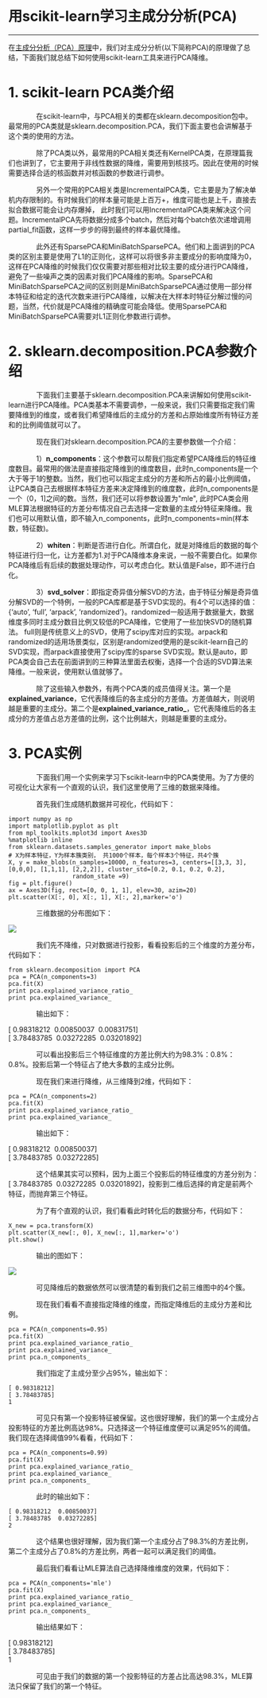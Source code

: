 # 用scikit-learn学习主成分分析\(PCA\)

---

在[主成分分析（PCA）原理](/ml/clean-feature/pca.md)中，我们对主成分分析\(以下简称PCA\)的原理做了总结，下面我们就总结下如何使用scikit-learn工具来进行PCA降维。

# 1. scikit-learn PCA类介绍

　　　　在scikit-learn中，与PCA相关的类都在sklearn.decomposition包中。最常用的PCA类就是sklearn.decomposition.PCA，我们下面主要也会讲解基于这个类的使用的方法。

　　　　除了PCA类以外，最常用的PCA相关类还有KernelPCA类，在原理篇我们也讲到了，它主要用于非线性数据的降维，需要用到核技巧。因此在使用的时候需要选择合适的核函数并对核函数的参数进行调参。

　　　　另外一个常用的PCA相关类是IncrementalPCA类，它主要是为了解决单机内存限制的。有时候我们的样本量可能是上百万+，维度可能也是上千，直接去拟合数据可能会让内存爆掉， 此时我们可以用IncrementalPCA类来解决这个问题。IncrementalPCA先将数据分成多个batch，然后对每个batch依次递增调用partial\_fit函数，这样一步步的得到最终的样本最优降维。

　　　　此外还有SparsePCA和MiniBatchSparsePCA。他们和上面讲到的PCA类的区别主要是使用了L1的正则化，这样可以将很多非主要成分的影响度降为0，这样在PCA降维的时候我们仅仅需要对那些相对比较主要的成分进行PCA降维，避免了一些噪声之类的因素对我们PCA降维的影响。SparsePCA和MiniBatchSparsePCA之间的区别则是MiniBatchSparsePCA通过使用一部分样本特征和给定的迭代次数来进行PCA降维，以解决在大样本时特征分解过慢的问题，当然，代价就是PCA降维的精确度可能会降低。使用SparsePCA和MiniBatchSparsePCA需要对L1正则化参数进行调参。

# 2. sklearn.decomposition.PCA参数介绍

　　　　下面我们主要基于sklearn.decomposition.PCA来讲解如何使用scikit-learn进行PCA降维。PCA类基本不需要调参，一般来说，我们只需要指定我们需要降维到的维度，或者我们希望降维后的主成分的方差和占原始维度所有特征方差和的比例阈值就可以了。

　　　　现在我们对sklearn.decomposition.PCA的主要参数做一个介绍：

　　　　1）**n\_components**：这个参数可以帮我们指定希望PCA降维后的特征维度数目。最常用的做法是直接指定降维到的维度数目，此时n\_components是一个大于等于1的整数。当然，我们也可以指定主成分的方差和所占的最小比例阈值，让PCA类自己去根据样本特征方差来决定降维到的维度数，此时n\_components是一个（0，1\]之间的数。当然，我们还可以将参数设置为"mle", 此时PCA类会用MLE算法根据特征的方差分布情况自己去选择一定数量的主成分特征来降维。我们也可以用默认值，即不输入n\_components，此时n\_components=min\(样本数，特征数\)。

　　　　2）**whiten**：判断是否进行白化。所谓白化，就是对降维后的数据的每个特征进行归一化，让方差都为1.对于PCA降维本身来说，一般不需要白化。如果你PCA降维后有后续的数据处理动作，可以考虑白化。默认值是False，即不进行白化。

　　　　3）**svd\_solver**：即指定奇异值分解SVD的方法，由于特征分解是奇异值分解SVD的一个特例，一般的PCA库都是基于SVD实现的。有4个可以选择的值：{‘auto’, ‘full’, ‘arpack’, ‘randomized’}。randomized一般适用于数据量大，数据维度多同时主成分数目比例又较低的PCA降维，它使用了一些加快SVD的随机算法。 full则是传统意义上的SVD，使用了scipy库对应的实现。arpack和randomized的适用场景类似，区别是randomized使用的是scikit-learn自己的SVD实现，而arpack直接使用了scipy库的sparse SVD实现。默认是auto，即PCA类会自己去在前面讲到的三种算法里面去权衡，选择一个合适的SVD算法来降维。一般来说，使用默认值就够了。

　　　　除了这些输入参数外，有两个PCA类的成员值得关注。第一个是**explained\_variance**，它代表降维后的各主成分的方差值。方差值越大，则说明越是重要的主成分。第二个是**explained\_variance\_ratio\_**，它代表降维后的各主成分的方差值占总方差值的比例，这个比例越大，则越是重要的主成分。

# 3. PCA实例

　　　　下面我们用一个实例来学习下scikit-learn中的PCA类使用。为了方便的可视化让大家有一个直观的认识，我们这里使用了三维的数据来降维。

　　　　首先我们生成随机数据并可视化，代码如下：

```
import numpy as np
import matplotlib.pyplot as plt
from mpl_toolkits.mplot3d import Axes3D
%matplotlib inline
from sklearn.datasets.samples_generator import make_blobs
# X为样本特征，Y为样本簇类别， 共1000个样本，每个样本3个特征，共4个簇
X, y = make_blobs(n_samples=10000, n_features=3, centers=[[3,3, 3], [0,0,0], [1,1,1], [2,2,2]], cluster_std=[0.2, 0.1, 0.2, 0.2], 
                  random_state =9)
fig = plt.figure()
ax = Axes3D(fig, rect=[0, 0, 1, 1], elev=30, azim=20)
plt.scatter(X[:, 0], X[:, 1], X[:, 2],marker='o')
```

　　　　三维数据的分布图如下：

![](http://images2015.cnblogs.com/blog/1042406/201701/1042406-20170102203715206-1501576889.png)

　　　　我们先不降维，只对数据进行投影，看看投影后的三个维度的方差分布，代码如下：

```
from sklearn.decomposition import PCA
pca = PCA(n_components=3)
pca.fit(X)
print pca.explained_variance_ratio_
print pca.explained_variance_
```

　　　　输出如下：

\[ 0.98318212  0.00850037  0.00831751\]  
\[ 3.78483785  0.03272285  0.03201892\]

　　　　可以看出投影后三个特征维度的方差比例大约为98.3%：0.8%：0.8%。投影后第一个特征占了绝大多数的主成分比例。

　　　　现在我们来进行降维，从三维降到2维，代码如下：

```
pca = PCA(n_components=2)
pca.fit(X)
print pca.explained_variance_ratio_
print pca.explained_variance_
```

　　　　输出如下：

\[ 0.98318212  0.00850037\]  
\[ 3.78483785  0.03272285\]

　　　　这个结果其实可以预料，因为上面三个投影后的特征维度的方差分别为：\[ 3.78483785  0.03272285  0.03201892\]，投影到二维后选择的肯定是前两个特征，而抛弃第三个特征。

　　　　为了有个直观的认识，我们看看此时转化后的数据分布，代码如下：

```
X_new = pca.transform(X)
plt.scatter(X_new[:, 0], X_new[:, 1],marker='o')
plt.show()
```

　　　　输出的图如下：

![](http://images2015.cnblogs.com/blog/1042406/201701/1042406-20170102204623581-74947365.png)

　　　　可见降维后的数据依然可以很清楚的看到我们之前三维图中的4个簇。

　　　　现在我们看看不直接指定降维的维度，而指定降维后的主成分方差和比例。

```
pca = PCA(n_components=0.95)
pca.fit(X)
print pca.explained_variance_ratio_
print pca.explained_variance_
print pca.n_components_
```

　　　　我们指定了主成分至少占95%，输出如下：

```
[ 0.98318212]
[ 3.78483785]
1
```

　　　　可见只有第一个投影特征被保留。这也很好理解，我们的第一个主成分占投影特征的方差比例高达98%。只选择这一个特征维度便可以满足95%的阈值。我们现在选择阈值99%看看，代码如下：

```
pca = PCA(n_components=0.99)
pca.fit(X)
print pca.explained_variance_ratio_
print pca.explained_variance_
print pca.n_components_
```

　　　　此时的输出如下：

```
[ 0.98318212  0.00850037]
[ 3.78483785  0.03272285]
2

```

　　　　这个结果也很好理解，因为我们第一个主成分占了98.3%的方差比例，第二个主成分占了0.8%的方差比例，两者一起可以满足我们的阈值。

　　　　最后我们看看让MLE算法自己选择降维维度的效果，代码如下：

```
pca = PCA(n_components='mle')
pca.fit(X)
print pca.explained_variance_ratio_
print pca.explained_variance_
print pca.n_components_
```

　　　　输出结果如下：

\[ 0.98318212\]  
\[ 3.78483785\]  
1

　　　　可见由于我们的数据的第一个投影特征的方差占比高达98.3%，MLE算法只保留了我们的第一个特征。

